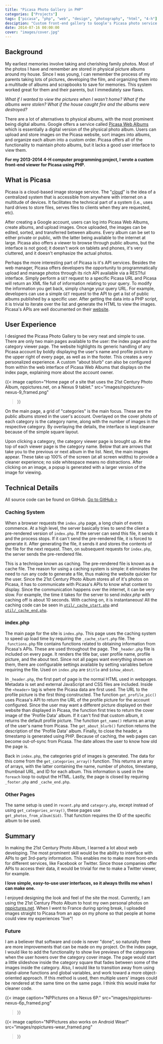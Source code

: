 ```yaml
---
title: "Picasa Photo Gallery in PHP"
categories: ["Projects"]
tags: ["picasa", "php", "web", "design", "photography", "html", "4-h"]
desciption: "Custom front-end gallery to Google's Picasa photo service."
date: 2014-07-16 00:00:00
cover: "images/cover.jpg"
---
```


## Background

My earliest memories involve taking and cherishing family photos. Most of the photos I have and remember are stored in physical picture albums around my house. Since I was young, I can remember the process of my parents taking lots of pictures, developing the film, and organizing them into a multitude of albums and scrapbooks to save for memories. This system worked great for them and their parents, but I immediately saw flaws.

_What if I wanted to view the pictures when I wasn't home? What if the albums were stolen? What if the house caught fire and the albums were destroyed?_

There are a lot of alternatives to physical albums, with the most prominent being digital albums. Google offers a service called [Picasa Web Albums](https://picasaweb.google.com) which is essentially a digital version of the physical photo album. Users can upload and store images on the Picasa website, sort images into albums, and organize each album into a custom order. Picasa offers all of the functionality to maintain photo albums, but it lacks a good user interface to view them.

**For my 2013-2014 4-H computer programming project, I wrote a custom front-end viewer for Picasa using PHP.**

## What is Picasa

Picasa is a cloud-based image storage service. The "[cloud](https://en.wikipedia.org/wiki/Cloud_computing)" is the idea of a centralized system that is accessible from anywhere with internet on a multitude of devices. It facilitates the technical part of a system (i.e., uses hard drives to store files, serves files to clients when they are requested, etc).

After creating a Google account, users can log into Picasa Web Albums, create albums, and upload images. Once uploaded, the images can be edited, sorted, and transferred between albums. Every album can be set to either private or public, with the latter being available to the internet at large. Picasa also offers a viewer to browse through public albums, but the interface is not good; it doesn't work on tablets and phones, it's very cluttered, and it doesn't emphasize the actual photos.

Perhaps the more interesting part of Picasa is it's API services. Besides the web manager, Picasa offers developers the opportunity to programmatically upload and manage photos through its rich API available via a RESTful interface. Simply perform a `GET` request to a specific Picasa URL and Picasa will return an XML file full of information relating to your query. To modify the information you get back, simply change your query URL. For example, developers can use a simple `GET` request to the API to get a list of public albums published by a specific user. After getting the data into a PHP script, it is trivial to iterate over the list and generate the HTML to view the images. Picasa's APIs are well documented on their [website](https://developers.google.com/picasa-web).

## User Experience

I designed the Picasa Photo Gallery to be very neat and simple to use. There are only two main pages available to the user: the index page and the category viewer page. The website highlights its generic handling of any Picasa account by boldly displaying the user's name and profile picture in the upper right of every page, as well as in the footer. This creates a very personalized experience. A custom "about blurb" can also be configured from within the web interface of Picasa Web Albums that displays on the index page, explaining more about the account owner.

{{< image 
    caption="Home page of a site that uses the 21st Century Photo Album, nppictures.net, on a Nexus 9 tablet."
    src="images/nppictures-nexus-9_framed.png"
>}}

On the main page, a grid of "categories" is the main focus. These are the public albums stored in the user's account. Overlayed on the cover photo of each category is the category name, along with the number of images in the respective category. By overlaying the details, the interface is kept cleaner because of the simple square layout.

Upon clicking a category, the category viewer page is brought up. At the top of each viewer page is the category name. Below that are arrows that take you to the previous or next album in the list. Next, the main images appear. These take up 100% of the screen (at all screen widths) to provide a cleaner experience; no side whitespace means no distractions. After clicking on an image, a popup is generated with a larger version of the image for viewing.

## Technical Details

All source code can be found on GitHub. [Go to GitHub >](https://github.com/nathanpetersenn/nppictures.net)

### Caching System

When a browser requests the `index.php` page, a long chain of events commence. At a high level, the server basically tries to send the client a pre-rendered version of `index.php`. If the server can send this file, it sends it and the process stops. If it can't send the pre-rendered file, it is forced to generate it. After generating the file, it sends it and stores the contents of the file for the next request. Then, on subsequent requests for `index.php`, the server sends the pre-rendered file.

This is a technique known as caching. The pre-rendered file is known as a cache file. The reason for using a caching system is simple: it eliminates the need to run any code to generate a file, thus making the website quicker for the user. Since the 21st Century Photo Album stores all of it's photos on Picasa, it has to communicate with Picasa's APIs to know what content to display. Since the communication happens over the internet, it can be very slow. For example, the time it takes for the server to send _index.php_ with caching off is about 10 seconds. With caching on, it is instantaneous! All the caching code can be seen in [`util/_cache_start.php`](https://github.com/nathanpetersenn/nppictures.net/blob/master/util/_cache_start.php) and [`util/_cache_end.php`](https://github.com/nathanpetersenn/nppictures.net/blob/master/util/_cache_end.php).

### index.php

The main page for the site is `index.php`. This page uses the caching system to speed up load time by requiring the `_cache_start.php` file. The `_functions.php` file contains functions related to obtaining information from Picasa's APIs. These are used throughout the page. The `_header.php` file is included on every page. It renders the title bar, user profile name, profile picture, and the about text. Since not all pages want everything shown on them, there are configurable settings available by setting variables before requiring the file. Used on `index.php` are `$title` and `$show_about`.

In `_header.php`, the first part of page is the normal HTML used in webpages. Metadata is set and external JavaScript and CSS files are included. Inside the `<header>` tag is where the Picasa data are first used. The URL to the profile picture is the first thing constructed. The function `get_profile_pic()` uses Picasa's API to return the URL of the profile picture for the account configured. Since the user may want a different picture displayed on their website than displayed in Picasa, the function first tries to return the cover image of the 'Profile Data' album. If it can't find that custom album, it returns the default profile picture. The function `get_name()` returns an array of the user's name from Picasa. The `get_about_blurb()` function returns the description of the 'Profile Data' album. Finally, to close the header, a timestamp is generated using PHP. Because of caching, the web pages can become out-of-sync from Picasa. The date allows the user to know how old the page is.

Back in `index.php`, the categories grid of images is generated. The data for this come from the  `get_categories_array()` function. This returns an array of arrays, with the latter containing the name, number of photos, timestamp, thumbnail URL, and ID for each album. This information is used in the `foreach` loop to output the HTML. Lastly, the page is closed by requiring `_footer.php` and `_cache_end.php`.

### Other Pages

The same setup is used in `recent.php` and `category.php`, except instead of using `get_categories_array()`, these pages use `get_photos_from_album($id)`. That function requires the ID of the specific album to be used.

## Summary

In making the 21st Century Photo Album, I learned a lot about web developing. The most prominent skill would be the ability to interface with APIs to get 3rd-party information. This enables me to make more front-ends for different services, like Facebook or Twitter. Since those companies offer APIs to access their data, it would be trivial for me to make a Twitter viewer, for example.

**I love simple, easy-to-use user interfaces, so it always thrills me when I can make one.**

I enjoyed designing the look and feel of the site the most. Currently, I am using the 21st Century Photo Album to host my own personal photos on [nppictures.net](http://nppictures.net). When I went to France during spring break, I uploaded images straight to Picasa from an app on my phone so that people at home could view my experiences "live"!

### Future

I am a believer that software and code is never "done", so naturally there are more improvements that can be made on my project. On the index page, I would like to add the functionality to show live previews of the categories when the user hovers over the category cover image. The page would start a little slideshow inside the category square that fades between some of the images inside the category. Also, I would like to transition away from using stand-alone functions and global variables, and work toward a more object-oriented approach. If this method is used, then multiple users' images could be rendered at the same time on the same page. I think this would make for cleaner code.

{{< image 
    caption="NPPictures on a Nexus 6P."
    src="images/nppictures-nexus-6p_framed.png"
>}}

{{< image 
    caption="NPPictures also works on Android Wear!"
    src="images/nppictures-wear_framed.png"
>}}